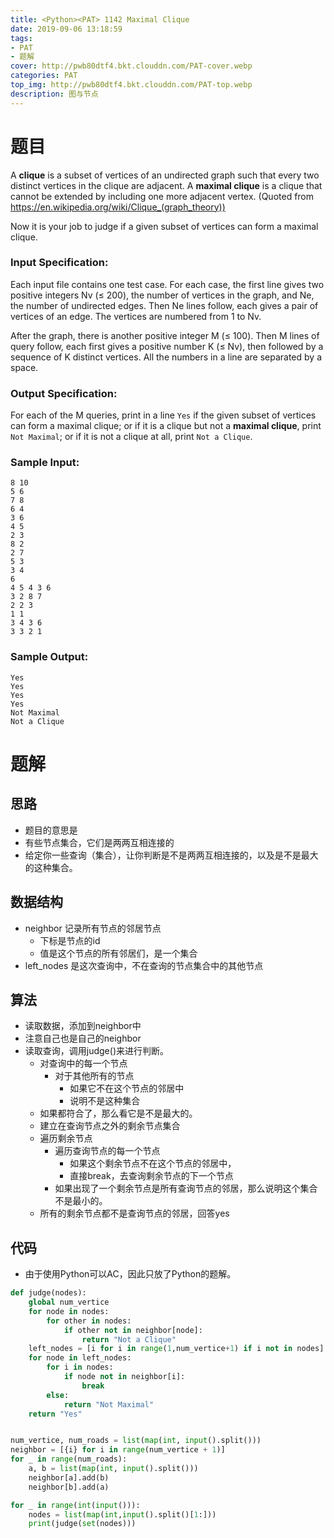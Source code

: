 ```yaml
---
title: <Python><PAT> 1142 Maximal Clique
date: 2019-09-06 13:18:59
tags:
- PAT
- 题解
cover: http://pwb80dtf4.bkt.clouddn.com/PAT-cover.webp
categories: PAT
top_img: http://pwb80dtf4.bkt.clouddn.com/PAT-top.webp
description: 图与节点
---
```


# 题目

A **clique** is a subset of vertices of an undirected graph such that every two distinct vertices in the clique are adjacent. A **maximal clique** is a clique that cannot be extended by including one more adjacent vertex. (Quoted from https://en.wikipedia.org/wiki/Clique_(graph_theory))

Now it is your job to judge if a given subset of vertices can form a maximal clique.

### Input Specification:

Each input file contains one test case. For each case, the first line gives two positive integers Nv (≤ 200), the number of vertices in the graph, and Ne, the number of undirected edges. Then Ne lines follow, each gives a pair of vertices of an edge. The vertices are numbered from 1 to Nv.

After the graph, there is another positive integer M (≤ 100). Then M lines of query follow, each first gives a positive number K (≤ Nv), then followed by a sequence of K distinct vertices. All the numbers in a line are separated by a space.

### Output Specification:

For each of the M queries, print in a line `Yes` if the given subset of vertices can form a maximal clique; or if it is a clique but not a **maximal clique**, print `Not Maximal`; or if it is not a clique at all, print `Not a Clique`.

### Sample Input:

```in
8 10
5 6
7 8
6 4
3 6
4 5
2 3
8 2
2 7
5 3
3 4
6
4 5 4 3 6
3 2 8 7
2 2 3
1 1
3 4 3 6
3 3 2 1
```

### Sample Output:

```out
Yes
Yes
Yes
Yes
Not Maximal
Not a Clique
```

# 题解

## 思路

+ 题目的意思是
+ 有些节点集合，它们是两两互相连接的
+ 给定你一些查询（集合），让你判断是不是两两互相连接的，以及是不是最大的这种集合。

## 数据结构

+ neighbor 记录所有节点的邻居节点
  + 下标是节点的id
  + 值是这个节点的所有邻居们，是一个集合
+ left_nodes 是这次查询中，不在查询的节点集合中的其他节点

## 算法

+ 读取数据，添加到neighbor中
+ 注意自己也是自己的neighbor
+ 读取查询，调用judge()来进行判断。
  + 对查询中的每一个节点
    + 对于其他所有的节点
      + 如果它不在这个节点的邻居中
      + 说明不是这种集合
  + 如果都符合了，那么看它是不是最大的。
  + 建立在查询节点之外的剩余节点集合
  + 遍历剩余节点
    + 遍历查询节点的每一个节点
      + 如果这个剩余节点不在这个节点的邻居中，
      + 直接break，去查询剩余节点的下一个节点
    + 如果出现了一个剩余节点是所有查询节点的邻居，那么说明这个集合不是最小的。
  + 所有的剩余节点都不是查询节点的邻居，回答yes

## 代码

+ 由于使用Python可以AC，因此只放了Python的题解。

```python
def judge(nodes):
    global num_vertice
    for node in nodes:
        for other in nodes:
            if other not in neighbor[node]:
                return "Not a Clique"
    left_nodes = [i for i in range(1,num_vertice+1) if i not in nodes]
    for node in left_nodes:
        for i in nodes:
            if node not in neighbor[i]:
                break
        else:
            return "Not Maximal"
    return "Yes"


num_vertice, num_roads = list(map(int, input().split()))
neighbor = [{i} for i in range(num_vertice + 1)]
for _ in range(num_roads):
    a, b = list(map(int, input().split()))
    neighbor[a].add(b)
    neighbor[b].add(a)

for _ in range(int(input())):
    nodes = list(map(int,input().split()[1:]))
    print(judge(set(nodes)))
```

